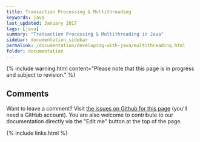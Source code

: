 ```yaml
---
title: Transaction Processing & Multithreading
keywords: java
last_updated: January 2017
tags: [java]
summary: "Transaction Processing & Multithreading in Java"
sidebar: documentation_sidebar
permalink: /documentation/developing-with-java/multithreading.html
folder: documentation
---
```

{% include warning.html content="Please note that this page is in progress and subject to revision." %}

## Comments
Want to leave a comment? Visit <a href="https://github.com/graknlabs/docs/issues/23" target="_blank">the issues on Github for this page</a> (you'll need a GitHub account). You are also welcome to contribute to our documentation directly via the "Edit me" button at the top of the page.


{% include links.html %}

